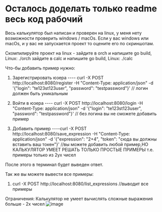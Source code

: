# Осталось доделать только readme весь код рабочий
Весь калькулятор был написан и проверен на linux, у меня нету возможности проверить windows / macOs. Если у вас windows или macOs, и у вас не запускается проект то оцените его по скриншотам.

Скомпилируйте проект на linux - зайдите в orch и напишите go build, Linux: ./orch
                                зайдите в calc и напишите go build, Linux: ./calс
                                      

Что-бы добавить пример нужно:
1) Зарегистрировать юзера ---- curl -X POST http://localhost:8080/register -H "Content-Type: application/json" -d '{"login": "te123st123user", "password": "testpassword"}' // логин должен быть уникальным
  
2) Войти в юзера ---- curl -X POST http://localhost:8080/login -H "Content-Type: application/json" -d '{"login": "te123st123user", "password": "testpassword"}' // без логина вы не сможете добавить пример

3) Добавить пример ----curl -X POST http://localhost:8080/save_expression -H "Content-Type: application/json" -d '{"expression": "2+4", "token": "сюда вы должны вставить ваш токен"}'
 //вы можете добавить любой пример,НО КАЛЬКУЛЯТОР УМЕЕТ РЕШАТЬ ТОЛЬКО ПРОСТЫЕ ПРИМЕРЫ т.е. примеры только из 2ух чисел

После этого в терминал будет выведен ответ.



Так же вы можете вывести все примеры:

1) curl -X POST http://localhost:8080/list_expressions //выводит все примеры





Ограничения:
Калькулятор не умеет вычислять сложные выражения больше - 2х чисел
![image](https://github.com/bronlk/Calc/assets/71665828/ef15bf19-41b3-4bf1-9b69-2fad82b66c8c)

